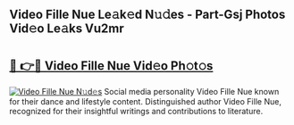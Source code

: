 ## Video Fille Nue Le𝚊k𝚎d N𝚞𝚍es - Part-Gsj Photos Vid𝚎o Le𝚊ks Vu2mr

# <h2><a href="http://fb3n2t.evod.top/?m=Video+Fille+Nue">🔗 👉🔴 Video Fille Nue Vid𝚎o Ph𝚘t𝚘s</a></h2>

[![Video Fille Nue N𝚞d𝚎s](https://i.imgur.com/8V9OHl7.gif)](http://fb3n2t.evod.top/?m=Video+Fille+Nue)
Social media personality Video Fille Nue known for their dance and lifestyle content. Distinguished author Video Fille Nue, recognized for their insightful writings and contributions to literature. 
